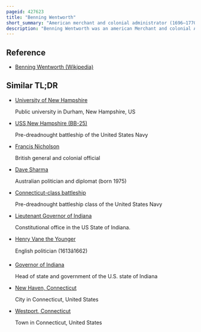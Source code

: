 ```yaml
---
pageid: 427623
title: "Benning Wentworth"
short_summary: "American merchant and colonial administrator (1696–1770)"
description: "Benning Wentworth was an american Merchant and colonial Administrator who served from 1741 to 1766 as Governor of new Hampshire. While serving as Governor Wentworth is best known for issuing several Land Grants in Territory claimed by the Province of new Hampshire West of the Connecticut River which led to Disputes with the neighboring Colony of new York and eventually the Founding of Vermont."
---
```


## Reference

- [Benning Wentworth (Wikipedia)](https://en.wikipedia.org/?curid=427623)

## Similar TL;DR

- [University of New Hampshire](/tldr/en/university-of-new-hampshire)

  Public university in Durham, New Hampshire, US

- [USS New Hampshire (BB-25)](/tldr/en/uss-new-hampshire-bb-25)

  Pre-dreadnought battleship of the United States Navy

- [Francis Nicholson](/tldr/en/francis-nicholson)

  British general and colonial official

- [Dave Sharma](/tldr/en/dave-sharma)

  Australian politician and diplomat (born 1975)

- [Connecticut-class battleship](/tldr/en/connecticut-class-battleship)

  Pre-dreadnought battleship class of the United States Navy

- [Lieutenant Governor of Indiana](/tldr/en/lieutenant-governor-of-indiana)

  Constitutional office in the US State of Indiana.

- [Henry Vane the Younger](/tldr/en/henry-vane-the-younger)

  English politician (1613â1662)

- [Governor of Indiana](/tldr/en/governor-of-indiana)

  Head of state and government of the U.S. state of Indiana

- [New Haven, Connecticut](/tldr/en/new-haven-connecticut)

  City in Connecticut, United States

- [Westport, Connecticut](/tldr/en/westport-connecticut)

  Town in Connecticut, United States
